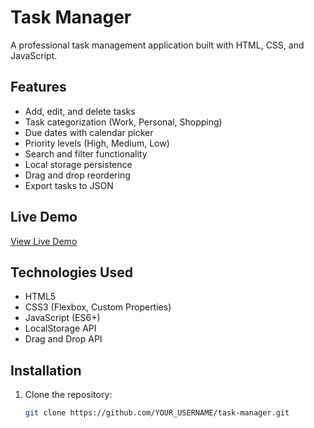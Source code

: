 # Task Manager

A professional task management application built with HTML, CSS, and JavaScript.

## Features

- Add, edit, and delete tasks
- Task categorization (Work, Personal, Shopping)
- Due dates with calendar picker
- Priority levels (High, Medium, Low)
- Search and filter functionality
- Local storage persistence
- Drag and drop reordering
- Export tasks to JSON

## Live Demo

[View Live Demo](https://YOUR_USERNAME.github.io/task-manager/)

## Technologies Used

- HTML5
- CSS3 (Flexbox, Custom Properties)
- JavaScript (ES6+)
- LocalStorage API
- Drag and Drop API

## Installation

1. Clone the repository:
   ```bash
   git clone https://github.com/YOUR_USERNAME/task-manager.git